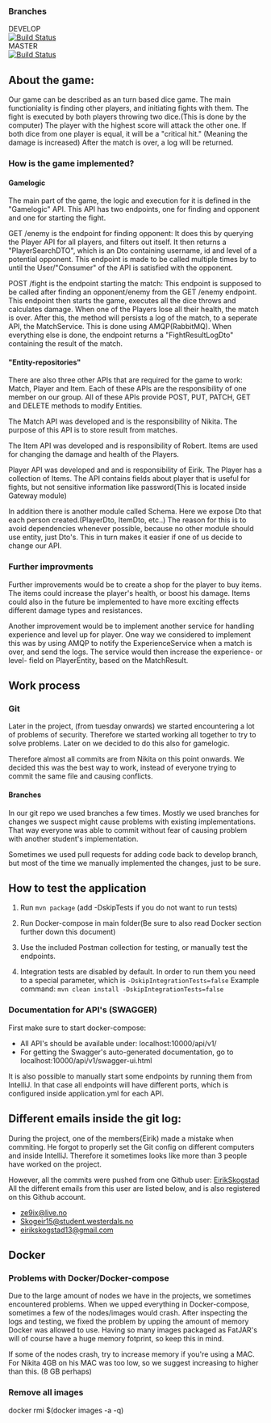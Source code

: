### Branches
DEVELOP  
[![Build Status](https://travis-ci.com/NikitaZhevnitskiy/ern-card-game.svg?token=6FYqXrfAk2ZHo34Tq8Gp&branch=develop)](https://travis-ci.com/NikitaZhevnitskiy/ern-card-game)  
MASTER  
[![Build Status](https://travis-ci.com/NikitaZhevnitskiy/ern-card-game.svg?token=6FYqXrfAk2ZHo34Tq8Gp&branch=master)](https://travis-ci.com/NikitaZhevnitskiy/ern-card-game)  


## About the game:
Our game can be described as an turn based dice game. The main functioniality is finding other players, and initiating fights
with them. The fight is executed by both players throwing two dice.(This is done by the computer) The player with the highest score
will attack the other one. If both dice from one player is equal, it will be a "critical hit." 
(Meaning the damage is increased)
After the match is over, a log will be returned.

### How is the game implemented?

#### Gamelogic
The main part of the game, the logic and execution for it is defined in the "Gamelogic" API. This API has two endpoints, one for finding 
and opponent and one for starting the fight. 

GET /enemy is the endpoint for finding opponent:
It does this by querying the Player API for all players, and filters out itself. It then returns a "PlayerSearchDTO", which is an Dto
containing username, id and level of a potential opponent. This endpoint is made to be called multiple times by to until the 
User/"Consumer" of the API is satisfied with the opponent.

POST /fight is the endpoint starting the match:
This endpoint is supposed to be called after finding an opponent/enemy
from the GET /enemy endpoint. This endpoint then starts the game, executes all the dice throws and calculates damage. When one of the Players lose all their health, 
the match is over. After this, the method will persists a log of the match, to a seperate API, the MatchService. This is done using AMQP(RabbitMQ).
When everything else is done, the endpoint returns a "FightResultLogDto" containing the result of the match.

#### "Entity-repositories"
There are also three other APIs that are required for the game to work: Match, Player and Item. 
Each of these APIs are the responsibility of one member on our group.
All of these APIs provide POST, PUT, PATCH, GET and DELETE methods to modify Entities.

The Match API was developed and is the responsibility of Nikita. The purpose of this API is to store result from matches.

The Item API was developed and is responsibility of Robert. Items are used for changing the damage and health of the Players. 

Player API was developed and and is responsibility of Eirik. The Player has a collection of Items. 
The API contains fields about player that is useful for fights, but not sensitive information like password(This is located inside Gateway module)

In addition there is another module called Schema. Here we expose Dto that each person created.(PlayerDto, ItemDto, etc..)
The reason for this is to avoid dependencies whenever possible, because no other module should use entity, just Dto's. 
This in turn makes it easier if one of us decide to change our API.

### Further improvments

Further improvements would be to create a shop for the player to buy items. The items could increase the player's
health, or boost his damage. Items could also in the future be implemented to have more exciting effects different damage 
types and resistances.

Another improvement would be to implement another service for handling experience and level up for player. One way we considered
to implement this was by using AMQP to notify the ExperienceService when a match is over, and send the logs. The service
would then increase the experience- or level- field on PlayerEntity, based on the MatchResult.


## Work process

### Git
Later in the project, (from tuesday onwards) we started encountering a lot of problems of security.
Therefore we started working all together to try to solve problems. Later on we decided to do this
also for gamelogic. 

Therefore almost all commits are from Nikita on this point onwards. We decided this was the best 
way to work, instead of everyone trying to commit the same file and causing conflicts.

#### Branches
In our git repo we used branches a few times. Mostly we used branches for changes we suspect
might cause problems with existing implementations. That way everyone was able to commit without
fear of causing problem with another student's implementation.

Sometimes we used pull requests for adding code back to develop branch, but most of the time we manually implemented the changes, just to be sure.

## How to test the application
1. Run `mvn package` (add -DskipTests if you do not want to run tests)
2. Run Docker-compose in main folder(Be sure to also read Docker section further down this document)
3. Use the included Postman collection for testing, or manually test the endpoints.

4. Integration tests are disabled by default. In order to run them you need to a special parameter, which is
`-DskipIntegrationTests=false`
Example command: `mvn clean install -DskipIntegrationTests=false`

### Documentation for API's (SWAGGER)
First make sure to start docker-compose:

- All API's should be available under: localhost:10000/api/v1/
- For getting the Swagger's auto-generated documentation, go to localhost:10000/api/v1/swagger-ui.html

It is also possible to manually start some endpoints by running them from IntelliJ. 
In that case all endpoints will have different ports, which is configured inside application.yml for each
API.
 


## Different emails inside the git log:
During the project, one of the members(Eirik) made a mistake when commiting. He forgot to properly set the Git config
on different computers and inside IntelliJ. Therefore it sometimes looks like more than 3 people have worked on the project.

However, all the commits were pushed from one Github user: [EirikSkogstad](https://github.com/EirikSkogstad)
All the different emails from this user are listed below, and is also registered on this Github account.
 - ze9ix@live.no
 - Skogeir15@student.westerdals.no
 - eirikskogstad13@gmail.com
 
## Docker

### Problems with Docker/Docker-compose
Due to the large amount of nodes we have in the projects, we sometimes encountered problems.
When we upped everything in Docker-compose, sometimes a few of the nodes/images would crash. 
After inspecting the logs and testing, we fixed the problem by upping the amount of memory Docker was allowed to use.
Having so many images packaged as FatJAR's will of course have a huge memory fotprint, so keep this in mind.

If some of the nodes crash, try to increase memory if you're using a MAC.
For Nikita 4GB on his MAC was too low, so we suggest increasing to higher than this. (8 GB perhaps)
 
### Remove all images 
docker rmi $(docker images -a -q)
